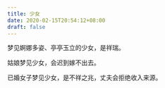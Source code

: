 ```yaml
---
title: 少女
date: 2020-02-15T20:54:12+08:00
draft: false
---
```


梦见婀娜多姿、亭亭玉立的少女，是祥瑞。<br>


姑娘梦见少女，会迟到嫁不出去。<br>


已婚女子梦见少女，是不祥之兆，丈夫会拒绝收入来源。<br>
